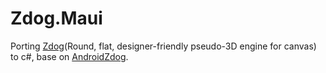 # Zdog.Maui
Porting [Zdog](https://zzz.dog/)(Round, flat, designer-friendly  pseudo-3D engine for canvas) to c#, base on [AndroidZdog](https://github.com/prostory/AndroidZdog).
